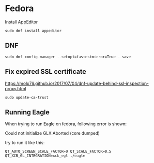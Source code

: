 # Fedora

Install AppEditor
```
sudo dnf install appeditor
```

## DNF

```
sudo dnf config-manager --setopt=fastestmirror=True --save
```

## Fix expired SSL certificate
https://molo76.github.io/2017/07/04/dnf-update-behind-ssl-inspection-proxy.html
```
sudo update-ca-trust
```


## Running Eagle
When trying to run Eagle on fedora, following error is shown:

Could not initialize GLX
Aborted (core dumped)

try to run it like this:
```
QT_AUTO_SCREEN_SCALE_FACTOR=0 QT_SCALE_FACTOR=0.5 QT_XCB_GL_INTEGRATION=xcb_egl ./eagle
```